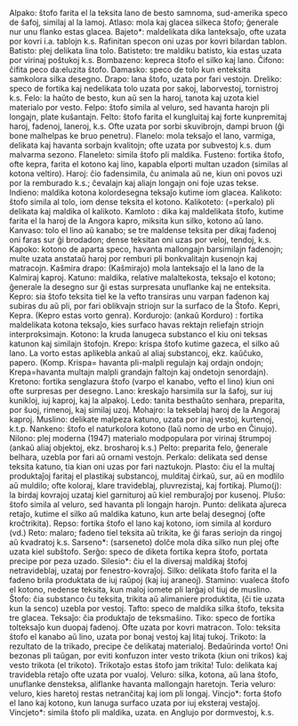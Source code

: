 Alpako: 	ŝtofo farita el la teksita lano de besto samnoma, sud-amerika speco de ŝafoj, similaj al la lamoj.
Atlaso:	mola kaj glacea silkeca ŝtofo; ĝenerale nur unu flanko estas glacea.
Bajeto*: maldelikata dika lanteksaĵo, ofte uzata por kovri i.a. tablojn k.s. Rafinitan specon oni uzas por kovri bilardan tablon.
Batisto: plej delikata lina tolo.
Batisteto: tre maldiku batisto, kia estas uzata por virinaj poŝtukoj k.s.
Bombazeno: kepreca ŝtofo el silko kaj lano.
Ĉifono: ĉifita peco da:eluzita ŝtofo.
Damasko: speco de tolo kun enteksita samkolora silka desegno.
Drapo: lana ŝtofo, uzata por fari vestojn.
Dreliko: speco de fortika kaj nedelikata tolo uzata por sakoj, laborvestoj, tornistroj k.s.
Felo: la haŭto de besto, kun aŭ sen la haroj, tanota kaj uzota kiel materialo por vesto.
Felpo: ŝtofo simila al veluro, sed havanta harojn pli longajn, plate kuŝantajn.
Felto: ŝtofo farita el kungluitaj kaj forte kunpremitaj haroj, fadenoj, laneroj, k.s. Ofte uzata por sorbi skuvibrojn, dampi bruon (ĝi bone malhelpas ke bruo penetru).
Flanelo: mola teksaĵo el lano, varmiga, delikata kaj havanta sorbajn kvalitojn; ofte uzata por subvestoj k.s. dum malvarma sezono.
Flaneleto: simila ŝtofo pli maldika.
Fusteno: fortika ŝtofo, ofte kepra, farita el kotono kaj lino, kapabla elporti multan uzadon (similas al kotona veltiro).
Haroj: ĉio fadensimila, ĉu animala aŭ ne, kiun oni povos uzi por la remburado k.s.; ĉevalajn kaj aliajn longajn oni foje uzas tekse.
Indieno: maldika kotona kolordesegna teksaĵo kutime iom glacea.
Kalikoto: ŝtofo simila al tolo, iom dense teksita el kotono.
Kalikoteto: (=perkalo) pli delikata kaj maldika ol kalikoto.
Kamloto : dika kaj maldelikata ŝtofo, kutime farita el la haroj de la Angora kapro, miksita kun silko, kotono aŭ lano.
Kanvaso: tolo el lino aŭ kanabo; se tre maldense teksita per dikaj fadenoj oni faras sur ĝi brodadon; dense teksitan oni uzas por veloj, tendoj, k.s.
Kapoko: kotono de aparta speco, havanta mallongajn barsimilajn fadenojn; multe uzata anstataŭ haroj por remburi pli bonkvalitajn kusenojn kaj matracojn.
Kaŝmira drapo: (Kaŝmirajo) mola lanteksaĵo el la lano de la Kalmiraj kaproj.
Katuno: maldika, relative malaltekosta, teksaĵo el kotono; ĝenerale la desegno sur ĝi estas surpresata unuflanke kaj ne enteksita.
Kepro: sia ŝtofo teksita tiel ke la vefto transiras unu varpan fadenon kaj subiras du aŭ pli, por fari oblikvajn striojn sur la surfaco de la Ŝtofo. Kepri, Kepra. (Kepro estas vorto genra).
Kordurojo: (ankaŭ Korduro) : fortika maldelikata kotona teksaĵo, kies surfaco havas rektajn reliefajn striojn interproksimajn.
Kotono: la kruda lanugeca substanco el kiu oni teksas katunon kaj similajn ŝtofojn.
Krepo: krispa ŝtofo kutime gazeca, el silko aŭ lano. La vorto estas aplikebla ankaŭ al aliaj substancoj, ekz. kaŭĉuko, papero. (Komp. Krispa= havanta pli-malpli regulajn kaj ordajn ondojn; Krepa=havanta multajn malpli grandajn faltojn kaj ondetojn senordajn).
Kretono: fortika senglazura ŝtofo (varpo el kanabo, vefto el lino) kiun oni ofte surpresas per desegno.
Lano: kreskaĵo harsimila sur la ŝafoj, sur iuj kunikloj, iuj kaproj, kaj la alpakoj.
Ledo: tanita besthaŭto senhara, preparita, por ŝuoj, rimenoj, kaj similaj uzoj.
Mohajro: la tekseblaj haroj de la Angoraj kaproj.
Muslino: delikate malpeza katuno, uzata por inaj vestoj, kurtenoj, k.t.p.
Nankeno: ŝtofo el naturkolora kotono (laŭ nomo de urbo en Ĉinujo).
Nilono: plej moderna (1947) materialo modpopulara por virinaj ŝtrumpoj (ankaŭ aliaj objektoj, ekz. brosharoj k.s.)
Pelto: preparita felo, ĝenerale belhara, uzebla por fari aŭ ornami vestojn.
Perkalo: delikata sed dense teksita katuno, tia kian oni uzas por fari naztukojn.
Plasto: ĉiu el la multaj produktaĵoj faritaj el plastikaj substancoj, mulditaj ĉirkaŭ, sur, aŭ en modlilo aŭ muldilo; ofte koloraj, klare travideblaj, pluvrezistaj, kaj fortikaj.
Plumo(j): la birdaj kovrajoj uzataj kiel garnituroj aŭ kiel remburaĵoj por kusenoj.
Pluŝo: ŝtofo simila al veluro, sed havanta pli longajn harojn.
Punto: delikata aĵureca retaĵo, kutime el silko aŭ maldika katuno, kun arte belaj desegnoj (ofte kroĉtrikita).
Repso: fortika ŝtofo el lano kaj kotono, iom simila al korduro (vd.)
Reto: malaro; fadeno tiel teksita aŭ trikita, ke ĝi faras seriojn da ringoj aŭ kvadratoj k.s.
Sarseno*: (sarseneto) dolĉe mola dika silko nun plej ofte uzata kiel subŝtofo.
Serĝo: speco de diketa fortika kepra ŝtofo, portata precipe por peza uzado.
Silesio*: ĉiu el la diversaj maldikaj ŝtofoj netravideblaj, uzataj por fenestro-kovraĵoj.
Silko: delikata ŝtofo farita el la fadeno brila produktata de iuj raŭpoj (kaj iuj araneoj).
Stamino: vualeca ŝtofo el kotono, nedense teksita, kun maloj iomete pli larĝaj ol tiuj de muslino.
Ŝtofo: ĉia substanco ĉu teksita, trikita aŭ alimaniere produktita, (ĉi tie uzata kun la senco) uzebla por vestoj.
Tafto: speco de maldika silka ŝtofo, teksita tre glacea.
Teksaĵo: ĉia produktaĵo de teksmaŝino.
Tiko: speco de fortika tolteksaĵo kun duopaj fadenoj. Ofte uzata por kovri matracon.
Tolo: teksita ŝtofo el kanabo aŭ lino, uzata por bonaj vestoj kaj litaj tukoj.
Trikoto: la rezultato de la trikado, precipe ĉe delikataj materialoj. Bedaŭrinda vorto! Oni bezonas pli taŭgan, por eviti konfuzon inter vesto trikota (kiun oni trikos) kaj vesto trikota (el trikoto). Trikotaĵo estas ŝtofo jam trikita!
Tulo: delikata kaj travidebla retaĵo ofte uzata por vualoj.
Veluro: silka, kotona, aŭ lana ŝtofo, unuflanke densteksa, aliflanke havanta mallongajn haretojn.
Teria veluro: veluro, kies haretoj restas netranĉitaj kaj iom pli longaj.
Vincjo*: forta ŝtofo el lano kaj kotono, kun lanuga surfaco uzata por iuj eksteraj vestaĵoj.
Vincjeto*: simila ŝtofo pli maldika, uzata. en Anglujo por dormvestoj, k.s.
